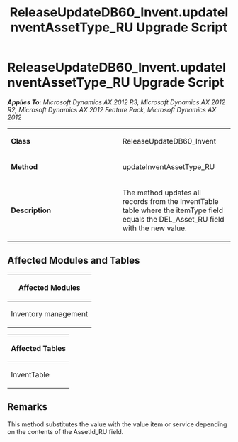 ﻿---
title: ReleaseUpdateDB60_Invent.updateInventAssetType_RU Upgrade Script
TOCTitle: ReleaseUpdateDB60_Invent.updateInventAssetType_RU Upgrade Script
ms:assetid: fc3fcf2a-68e1-17cd-f266-26b66e780707
ms:mtpsurl: https://msdn.microsoft.com/en-us/library/JJ720103(v=AX.60)
ms:contentKeyID: 49712410
ms.date: 05/18/2015
mtps_version: v=AX.60
---

# ReleaseUpdateDB60\_Invent.updateInventAssetType\_RU Upgrade Script 


_**Applies To:** Microsoft Dynamics AX 2012 R3, Microsoft Dynamics AX 2012 R2, Microsoft Dynamics AX 2012 Feature Pack, Microsoft Dynamics AX 2012_

<table>
<colgroup>
<col style="width: 50%" />
<col style="width: 50%" />
</colgroup>
<tbody>
<tr class="odd">
<td><p><strong>Class</strong></p></td>
<td><p>ReleaseUpdateDB60_Invent</p></td>
</tr>
<tr class="even">
<td><p><strong>Method</strong></p></td>
<td><p>updateInventAssetType_RU</p></td>
</tr>
<tr class="odd">
<td><p><strong>Description</strong></p></td>
<td><p>The method updates all records from the InventTable table where the itemType field equals the DEL_Asset_RU field with the new value.</p></td>
</tr>
</tbody>
</table>


## Affected Modules and Tables

<table>
<colgroup>
<col style="width: 100%" />
</colgroup>
<thead>
<tr class="header">
<th><p>Affected Modules</p></th>
</tr>
</thead>
<tbody>
<tr class="odd">
<td><p>Inventory management</p></td>
</tr>
</tbody>
</table>


<table>
<colgroup>
<col style="width: 100%" />
</colgroup>
<thead>
<tr class="header">
<th><p>Affected Tables</p></th>
</tr>
</thead>
<tbody>
<tr class="odd">
<td><p>InventTable</p></td>
</tr>
</tbody>
</table>


## Remarks

This method substitutes the value with the value item or service depending on the contents of the AssetId\_RU field.

  


